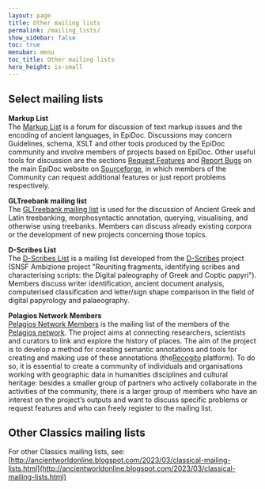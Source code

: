 ```yaml
---
layout: page
title: Other mailing lists
permalink: /mailing_lists/
show_sidebar: false
toc: true
menubar: menu
toc_title: Other mailing lists
hero_height: is-small
---
```


## Select mailing lists

 **Markup List**  
The [Markup List](https://lsv.uky.edu/archives/markup.html) is a forum for discussion of text markup issues and the encoding of ancient
 languages, in EpiDoc. Discussions may concern Guidelines, schema,
 XSLT and other tools produced by the EpiDoc community and involve
members of projects based on EpiDoc. Other useful tools for discussion are the sections 
[Request Features](https://sourceforge.net/p/epidoc/feature-requests/) and
 [Report Bugs](https://sourceforge.net/p/epidoc/bugs/) on the main EpiDoc website on
  [Sourceforge](https://sourceforge.net/p/epidoc/wiki/Home/), in which members of the Community can request additional features 
  or just report problems respectively.  

 **GLTreebank mailing list**  
The [GLTreebank mailing list](https://groups.google.com/g/gltreebank) 
is used for the discussion of Ancient Greek and Latin treebanking, morphosyntactic
annotation, querying, visualising, and otherwise using treebanks.
Members can discuss already existing corpora or the development of
new projects concerning those topics.  

 **D-Scribes List**  
 The [D-Scribes List](http://lists.d-scribes.org/mailman/listinfo/mailinglist) is a mailing list developed from the
 [D-Scribes](https://d-scribes.philhist.unibas.ch/en/) project (SNSF Ambizione project "Reuniting fragments, identifying
 scribes and characterising scripts: the Digital paleography of Greek and Coptic papyri"). Members discuss writer identification,
 ancient document analysis, computerised classification and letter/sign shape comparison in the field of digital papyrology
 and palaeography.  

 **Pelagios Network Members**  
[Pelagios Network
Members](https://groups.google.com/g/pelagios-network) is the mailing list of the members of the [Pelagios
network](https://pelagios.org/). The project aims at connecting researchers, scientists and curators to link and
explore the history of places. The aim of the project is to develop a method for creating semantic annotations and tools for
creating and making use of these annotations (the[Recogito](https://recogito.pelagios.org/) platform). To do
so, it is essential to create a community of individuals and organisations working with geographic data in humanities
disciplines and cultural heritage: besides a smaller group of
partners who actively collaborate in the activities of the
community, there is a larger group of members who have an interest
on the project’s outputs and want to discuss specific problems or
request features and who can freely register to the mailing
list.  

## Other Classics mailing lists

For other Classics mailing lists, see:  
[http://ancientworldonline.blogspot.com/2023/03/classical-mailing-lists.html](http://ancientworldonline.blogspot.com/2023/03/classical-mailing-lists.html)
